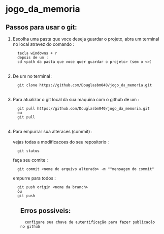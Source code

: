 # jogo_da_memoria

<h2>Passos para usar o git:</h2>
<ol>
<li>Escolha uma pasta que voce deseja guardar o projeto, abra um terminal no local atravez do comando :</li>

```
  tecla windowns + r 
  depois de um :
  cd <path da pasta que voce quer guardar o projeto> (sem o <>)
```
<br>
<li>De um no terminal :</li>

```
  git clone https://github.com/Douglasbm040/jogo_da_memoria.git
```
<br>
<li>Para atualizar o git local da sua maquina com o github de um :</li>

```
  git pull https://github.com/Douglasbm040/jogo_da_memoria.git
  ou
  git pull
```  
<br>
<li>Para empurrar sua alteraces (commit) : </li><br>
vejas todas a modificacoes do seu repositorio :

```
  git status
```
faça seu comite :
```
  git commit <nome do arquivo alterado> -m ""mensagem do commit"
```
empurre para todos :

```
  git push origin <nome da branch>
  ou 
  git push
```

<ol>
<h2>Erros possiveis:</h2>

```
  configure sua chave de autentificação para fazer publicacão no github
```



